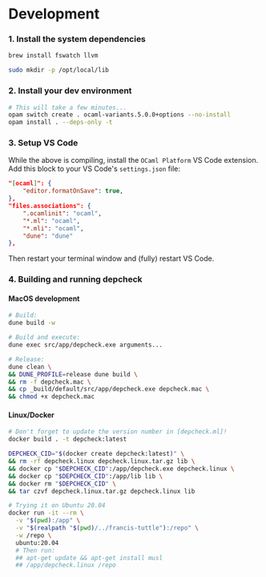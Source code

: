 # Development

### 1. Install the system dependencies

```sh
brew install fswatch llvm

sudo mkdir -p /opt/local/lib
```

### 2. Install your dev environment
```sh
# This will take a few minutes...
opam switch create . ocaml-variants.5.0.0+options --no-install
opam install . --deps-only -t
```

### 3. Setup VS Code
While the above is compiling, install the `OCaml Platform` VS Code extension.
Add this block to your VS Code's `settings.json` file:
```json
"[ocaml]": {
    "editor.formatOnSave": true,
},
"files.associations": {
    ".ocamlinit": "ocaml",
    "*.ml": "ocaml",
    "*.mli": "ocaml",
    "dune": "dune"
},
```
Then restart your terminal window and (fully) restart VS Code.

### 4. Building and running depcheck

#### MacOS development
```sh
# Build:
dune build -w

# Build and execute:
dune exec src/app/depcheck.exe arguments...

# Release:
dune clean \
&& DUNE_PROFILE=release dune build \
&& rm -f depcheck.mac \
&& cp _build/default/src/app/depcheck.exe depcheck.mac \
&& chmod +x depcheck.mac
```

#### Linux/Docker
```sh
# Don't forget to update the version number in [depcheck.ml]!
docker build . -t depcheck:latest

DEPCHECK_CID="$(docker create depcheck:latest)" \
&& rm -rf depcheck.linux depcheck.linux.tar.gz lib \
&& docker cp "$DEPCHECK_CID":/app/depcheck.exe depcheck.linux \
&& docker cp "$DEPCHECK_CID":/app/lib lib \
&& docker rm "$DEPCHECK_CID" \
&& tar czvf depcheck.linux.tar.gz depcheck.linux lib

# Trying it on Ubuntu 20.04
docker run -it --rm \
  -v "$(pwd):/app" \
  -v "$(realpath "$(pwd)/../francis-tuttle"):/repo" \
  -w /repo \
  ubuntu:20.04
  # Then run:
  ## apt-get update && apt-get install musl
  ## /app/depcheck.linux /repo
```
